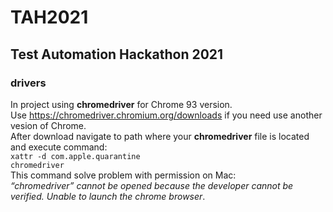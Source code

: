 # TAH2021

Test Automation Hackathon 2021
---------------------
### drivers

In project using **chromedriver** for Chrome 93 version. <br />
Use https://chromedriver.chromium.org/downloads if you need use another vesion of Chrome.<br />
After download navigate to path where your **chromedriver** file is located and execute command: <br />
<code>xattr -d com.apple.quarantine chromedriver</code><br />
This command solve problem with permission on Mac: <br />
<i>“chromedriver” cannot be opened because the developer cannot be verified. Unable to launch the chrome browser</i>. 
